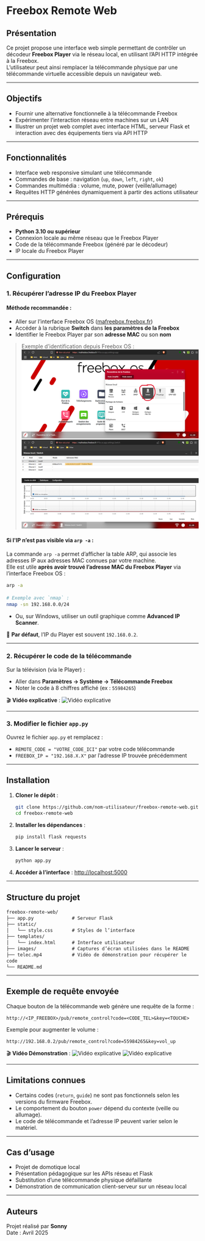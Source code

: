 
# Freebox Remote Web

## Présentation

Ce projet propose une interface web simple permettant de contrôler un décodeur **Freebox Player** via le réseau local, en utilisant l’API HTTP intégrée à la Freebox.  
L’utilisateur peut ainsi remplacer la télécommande physique par une télécommande virtuelle accessible depuis un navigateur web.

---

## Objectifs

- Fournir une alternative fonctionnelle à la télécommande Freebox
- Expérimenter l’interaction réseau entre machines sur un LAN
- Illustrer un projet web complet avec interface HTML, serveur Flask et interaction avec des équipements tiers via API HTTP

---

## Fonctionnalités

- Interface web responsive simulant une télécommande
- Commandes de base : navigation (`up`, `down`, `left`, `right`, `ok`)
- Commandes multimédia : volume, mute, power (veille/allumage)
- Requêtes HTTP générées dynamiquement à partir des actions utilisateur

---

## Prérequis

- **Python 3.10 ou supérieur**
- Connexion locale au même réseau que le Freebox Player
- Code de la télécommande Freebox (généré par le décodeur)
- IP locale du Freebox Player

---

## Configuration

### 1. Récupérer l’adresse IP du Freebox Player

#### Méthode recommandée :

- Aller sur l’interface Freebox OS ([mafreebox.freebox.fr](http://mafreebox.freebox.fr))
- Accéder à la rubrique **Switch** dans **les paramètres de la Freebox**
- Identifier le Freebox Player par son **adresse MAC** ou son **nom**

> Exemple d’identification depuis Freebox OS :
> ![Capture Freebox OS](images/switch-access.png)
> ![Capture Freebox OS](images/mac-list.png)

#### Si l'IP n’est pas visible via `arp -a` :

La commande `arp -a` permet d’afficher la table ARP, qui associe les adresses IP aux adresses MAC connues par votre machine.  
Elle est utile **après avoir trouvé l’adresse MAC du Freebox Player** via l’interface Freebox OS :

```bash
arp -a

# Exemple avec `nmap` :
nmap -sn 192.168.0.0/24
```

- Ou, sur Windows, utiliser un outil graphique comme **Advanced IP Scanner**.

📌 **Par défaut**, l’IP du Player est souvent `192.168.0.2`.

---

### 2. Récupérer le code de la télécommande

Sur la télévision (via le Player) :

- Aller dans **Paramètres → Système → Télécommande Freebox**
- Noter le code à 8 chiffres affiché (ex : `55984265`)

🎬 **Vidéo explicative** :
![Vidéo explicative](images/telec.gif)

---

### 3. Modifier le fichier `app.py`

Ouvrez le fichier `app.py` et remplacez :

- `REMOTE_CODE = "VOTRE_CODE_ICI"` par votre code télécommande
- `FREEBOX_IP = "192.168.X.X"` par l’adresse IP trouvée précédemment

---

## Installation

1. **Cloner le dépôt** :
   ```bash
   git clone https://github.com/nom-utilisateur/freebox-remote-web.git
   cd freebox-remote-web
   ```

2. **Installer les dépendances** :
   ```bash
   pip install flask requests
   ```

3. **Lancer le serveur** :
   ```bash
   python app.py
   ```

4. **Accéder à l’interface** :
   [http://localhost:5000](http://localhost:5000)

---

## Structure du projet

```
freebox-remote-web/
├── app.py              # Serveur Flask
├── static/
│   └── style.css       # Styles de l’interface
├── templates/
│   └── index.html      # Interface utilisateur
├── images/             # Captures d’écran utilisées dans le README
├── telec.mp4           # Vidéo de démonstration pour récupérer le code
└── README.md
```

---

## Exemple de requête envoyée

Chaque bouton de la télécommande web génère une requête de la forme :
```
http://<IP_FREEBOX>/pub/remote_control?code=<CODE_TEL>&key=<TOUCHE>
```

Exemple pour augmenter le volume :
```
http://192.168.0.2/pub/remote_control?code=55984265&key=vol_up
```

🎬 **Vidéo Démonstration** :
![Vidéo explicative](images/test.gif)
![Vidéo explicative](images/test2.gif)

---

## Limitations connues

- Certains codes (`return`, `guide`) ne sont pas fonctionnels selon les versions du firmware Freebox.
- Le comportement du bouton `power` dépend du contexte (veille ou allumage).
- Le code de télécommande et l’adresse IP peuvent varier selon le matériel.

---

## Cas d’usage

- Projet de domotique local
- Présentation pédagogique sur les APIs réseau et Flask
- Substitution d’une télécommande physique défaillante
- Démonstration de communication client-serveur sur un réseau local

---

## Auteurs

Projet réalisé par **Sonny**  
Date : Avril 2025
